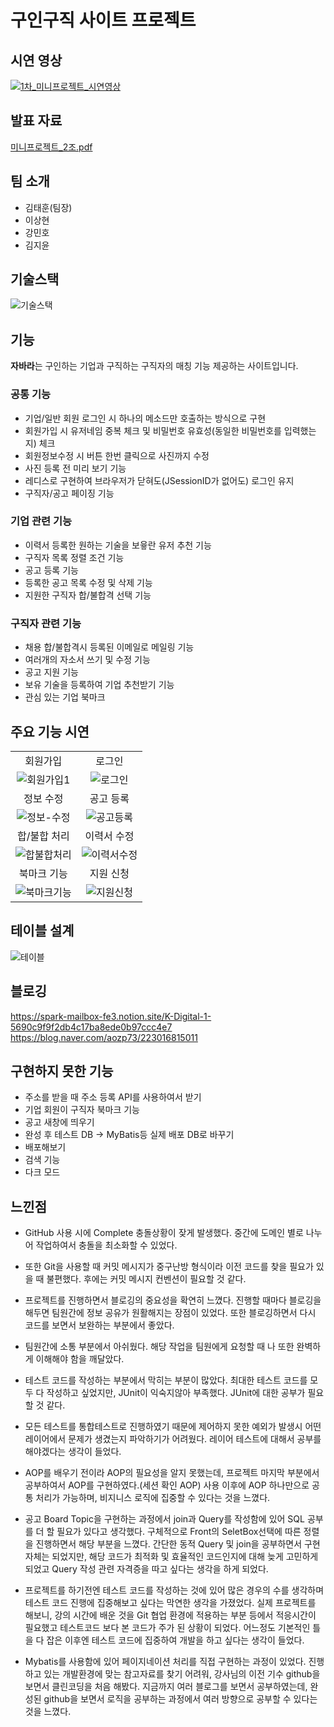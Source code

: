 # 구인구직 사이트 프로젝트

## 시연 영상
[![1차_미니프로젝트_시연영상](http://img.youtube.com/vi/2Fzb6Xi9rJQ/0.jpg)](https://youtu.be/2Fzb6Xi9rJQ?t=0s)

## 발표 자료
[미니프로젝트_2조.pdf](https://github.com/NomadHuns/mini-project-1/files/11340888/_2.pdf)

## 팀 소개
- 김태훈(팀장)
- 이상현
- 강민호
- 김지윤

## 기술스택
![기술스택](https://user-images.githubusercontent.com/118786401/233411539-b1f8fc3a-9f97-427a-b30c-fc685018eed4.png)

## 기능
**자바라**는 구인하는 기업과 구직하는 구직자의 매칭 기능 제공하는 사이트입니다.

### 공통 기능
- 기업/일반 회원 로그인 시 하나의 메소드만 호출하는 방식으로 구현
- 회원가입 시 유저네임 중복 체크 및 비밀번호 유효성(동일한 비밀번호를 입력했는지) 체크
- 회원정보수정 시 버튼 한번 클릭으로 사진까지 수정
- 사진 등록 전 미리 보기 기능
- 레디스로 구현하여 브라우저가 닫혀도(JSessionID가 없어도) 로그인 유지
- 구직자/공고 페이징 기능

### 기업 관련 기능
- 이력서 등록한 원하는 기술을 보윻란 유저 추천 기능
- 구직자 목록 정렬 조건 기능
- 공고 등록 기능
- 등록한 공고 목록 수정 및 삭제 기능
- 지원한 구직자 합/불합격 선택 기능

### 구직자 관련 기능

- 채용 합/불합격시 등록된 이메일로 메일링 기능
- 여러개의 자소서 쓰기 및 수정 기능
- 공고 지원 기능
- 보유 기술을 등록하여 기업 추천받기 기능
- 관심 있는 기업 북마크 

## 주요 기능 시연
|||
|:--:|:--:|
|회원가입|로그인|
|![회원가입1](https://user-images.githubusercontent.com/118786401/232196774-ce324eb5-a4ad-4ccb-9625-7efee63358be.gif)|![로그인](https://user-images.githubusercontent.com/118786401/232635843-3aa73e3d-7f1d-496e-bf1a-eaa79a8b8829.gif)|
|정보 수정|공고 등록|
|![정보-수정](https://user-images.githubusercontent.com/118786401/232636464-ffc9660d-5867-4878-b1bb-5f19956329ef.gif)|![공고등록](https://user-images.githubusercontent.com/118786401/232636481-0759ccc8-5389-406d-a1ca-c0452307b979.gif)|
|합/불합 처리|이력서 수정|
|![합불합처리](https://user-images.githubusercontent.com/118786401/232636507-b8b4366b-04b3-4b1d-89f3-3d352f271c16.gif)|![이력서수정](https://user-images.githubusercontent.com/118786401/232636544-794341f5-ec36-44f5-9945-2702d10704db.gif)|
|북마크 기능|지원 신청|
|![북마크기능](https://user-images.githubusercontent.com/118786401/232636566-eba7e6a0-8d4b-47bd-b8c9-041fe1bee583.gif)|![지원신청](https://user-images.githubusercontent.com/118786401/233406164-9168732d-8ead-4d2d-bcb7-83ad7f8bc974.gif)|

## 테이블 설계
![테이블](https://user-images.githubusercontent.com/118786401/233412160-0d63fe4b-acb1-4d0e-b077-1d38cb985bfe.png)  

## 블로깅
https://spark-mailbox-fe3.notion.site/K-Digital-1-5690c9f9f2db4c17ba8ede0b97ccc4e7
https://blog.naver.com/aozp73/223016815011

## 구현하지 못한 기능
- 주소를 받을 때 주소 등록 API를 사용하여서 받기
- 기업 회원이 구직자 북마크 기능
- 공고 새창에 띄우기
- 완성 후 테스트 DB -> MyBatis등 실제 배포 DB로 바꾸기
- 배포해보기
- 검색 기능
- 다크 모드

## 느낀점
- GitHub 사용 시에 Complete 충돌상황이 잦게 발생했다. 중간에 도메인 별로 나누어 작업하여서 충돌을 최소화할 수 있었다.
- 또한 Git을 사용할 때 커밋 메시지가 중구난방 형식이라 이전 코드를 찾을 필요가 있을 때 불편했다. 후에는 커밋 메시지 컨벤션이 필요할 것 같다.
- 프로젝트를 진행하면서 블로깅의 중요성을 확연히 느꼈다. 진행할 때마다 블로깅을 해두면 팀원간에 정보 공유가 원활해지는 장점이 있었다. 또한 블로깅하면서 다시 코드를 보면서 보완하는 부분에서 좋았다.
- 팀원간에 소통 부분에서 아쉬웠다. 해당 작업을 팀원에게 요청할 때 나 또한 완벽하게 이해해야 함을 깨달았다.
- 테스트 코드를 작성하는 부분에서 막히는 부분이 많았다. 최대한 테스트 코드를 모두 다 작성하고 싶었지만, JUnit이 익숙지않아 부족했다. JUnit에 대한 공부가 필요할 것 같다.
- 모든 테스트를 통합테스트로 진행하였기 때문에 제어하지 못한 예외가 발생시 어떤 레이어에서 문제가 생겼는지 파악하기가 어려웠다. 레이어 테스트에 대해서 공부를 해야겠다는 생각이 들었다.
- AOP를 배우기 전이라 AOP의 필요성을 알지 못했는데, 프로젝트 마지막 부분에서 공부하여서 AOP를 구현하였다.(세션 확인 AOP) 사용 이후에 AOP 하나만으로 공통 처리가 가능하며, 비지니스 로직에 집중할 수 있다는 것을 느꼈다. 

- 공고 Board Topic을 구현하는 과정에서 join과 Query를 작성함에 있어 SQL 공부를 더 할 필요가 있다고 생각했다. 구체적으로 Front의 SeletBox선택에 따른 정렬을 진행하면서 해당 부분을 느꼈다. 
 간단한 동적 Query 및 join을 공부하면서 구현 자체는 되었지만, 해당 코드가 최적화 및 효율적인 코드인지에 대해 늦게 고민하게 되었고 Query 작성 관련 자격증을 따고 싶다는 생각을 하게 되었다.
- 프로젝트를 하기전엔 테스트 코드를 작성하는 것에 있어 많은 경우의 수를 생각하며 테스트 코드 진행에 집중해보고 싶다는 막연한 생각을 가졌었다.
 실제 프로젝트를 해보니, 강의 시간에 배운 것을 Git 협업 환경에 적용하는 부분 등에서 적응시간이 필요했고 테스트코드 보다 본 코드가 주가 된 상황이 되었다. 어느정도 기본적인 틀을 다 잡은 이후엔 테스트 코드에 집중하여 개발을 하고 싶다는 생각이 들었다.
- Mybatis를 사용함에 있어 페이지네이션 처리를 직접 구현하는 과정이 있었다. 진행하고 있는 개발환경에 맞는 참고자료를 찾기 어려워, 강사님의 이전 기수 github을 보면서 클린코딩을 처음 해봤다.
 지금까지 여러 블로그를 보면서 공부하였는데, 완성된 github을 보면서 로직을 공부하는 과정에서 여러 방향으로 공부할 수 있다는 것을 느꼈다.


